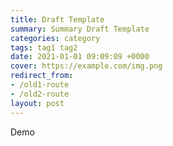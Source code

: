 ```yaml
---
title: Draft Template
summary: Summary Draft Template
categories: category
tags: tag1 tag2
date: 2021-01-01 09:09:09 +0000
cover: https://example.com/img.png
redirect_from: 
- /old1-route
- /old2-route
layout: post
---
```


Demo